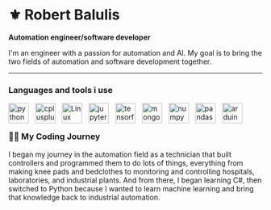 # ⚜️ Robert Balulis

**Automation engineer/software developer**

I'm an engineer with a passion for automation and AI. My goal is to bring the two fields of automation and software development together.


---

###  Languages and tools i use
<img align="left" alt="python" width="40px" style="padding-right:10px;" src="https://cdn.jsdelivr.net/gh/devicons/devicon/icons/python/python-plain.svg" />
<img align="left" alt="cplusplus" width="40px" style="padding-right:10px;" src="https://cdn.jsdelivr.net/gh/devicons/devicon/icons/cplusplus/cplusplus-original.svg" />
<img align="left" alt="Linux" width="40px" style="padding-right:10px;" src="https://cdn.jsdelivr.net/gh/devicons/devicon/icons/linux/linux-original.svg" />
<img align="left" alt="jupyter" width="40px" style="padding-right:10px;" src="https://cdn.jsdelivr.net/gh/devicons/devicon/icons/jupyter/jupyter-original-wordmark.svg" />
<img align="left" alt="tensorflow" width="40px" style="padding-right:10px;" src="https://cdn.jsdelivr.net/gh/devicons/devicon/icons/tensorflow/tensorflow-original.svg"
/>
<img align="left" alt="mongodb" width="40px" style="padding-right:10px;" src="https://cdn.jsdelivr.net/gh/devicons/devicon/icons/mongodb/mongodb-original-wordmark.svg" />
<img align="left" alt="numpy" width="40px" style="padding-right:10px;" src="https://cdn.jsdelivr.net/gh/devicons/devicon/icons/numpy/numpy-original.svg" />
<img align="left" alt="pandas" width="40px" style="padding-right:10px;" src="https://cdn.jsdelivr.net/gh/devicons/devicon/icons/pandas/pandas-original.svg" />

<img align="left" alt="arduino" width="40px" style="padding-right:10px;" src="https://cdn.jsdelivr.net/gh/devicons/devicon/icons/arduino/arduino-original.svg" />
<br /> 

#

### 👨‍💻 My Coding Journey
I began my journey in the automation field as a technician that built controllers and programmed them to do lots of things, everything from making knee pads and bedclothes to monitoring and controlling hospitals, laboratories, and industrial plants. And from there, I began learning C#, then switched to Python because I wanted to learn machine learning and bring that knowledge back to industrial automation.
 


